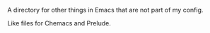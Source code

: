 A directory for other things in Emacs that are not part of my config.    

Like files for Chemacs and Prelude.   


